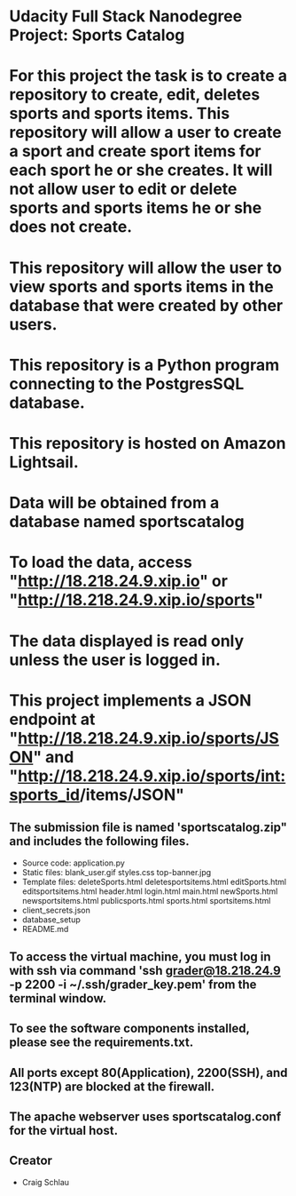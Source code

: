 # Udacity Full Stack Nanodegree Project: Sports Catalog

# For this project the task is to create a repository to create, edit, deletes sports  and sports items.  This repository will allow a user to create a sport and create sport items for each sport he or she creates.  It will not allow user to edit or delete sports and sports items he or she does not create.
# This repository will allow the user to view sports and sports items in the database that were created by other users.
# This repository is a Python program connecting to the PostgresSQL database.

# This repository is hosted on Amazon Lightsail.
# Data will be obtained from a database named sportscatalog
# To load the data, access "http://18.218.24.9.xip.io" or "http://18.218.24.9.xip.io/sports"
# The data displayed is read only unless the user is logged in.

# This project implements a JSON endpoint at "http://18.218.24.9.xip.io/sports/JSON" and "http://18.218.24.9.xip.io/sports/<int:sports_id>/items/JSON"


## The submission file is named 'sportscatalog.zip" and includes the following files.
  * Source code: application.py
  * Static files:
      blank_user.gif
      styles.css
      top-banner.jpg
  * Template files:
      deleteSports.html
      deletesportsitems.html
      editSports.html
      editsportsitems.html
      header.html
      login.html
      main.html
      newSports.html
      newsportsitems.html
      publicsports.html
      sports.html
      sportsitems.html
  * client_secrets.json
  * database_setup
  * README.md

## To access the virtual machine, you must log in with ssh via command 'ssh grader@18.218.24.9 -p 2200 -i ~/.ssh/grader_key.pem' from the terminal window.

## To see the software components installed, please see the requirements.txt.

## All ports except 80(Application), 2200(SSH), and 123(NTP) are blocked at the firewall.

## The apache webserver uses sportscatalog.conf for the virtual host.

## Creator
* Craig Schlau
